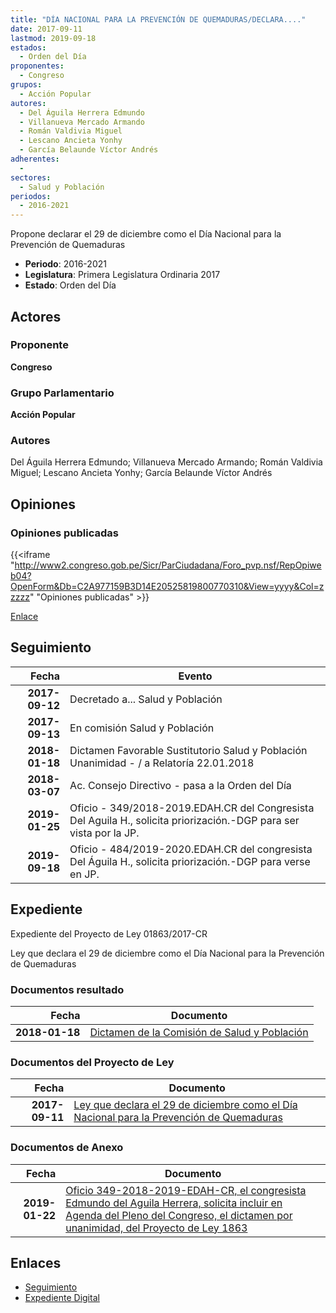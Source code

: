 ```yaml
---
title: "DÍA NACIONAL PARA LA PREVENCIÓN DE QUEMADURAS/DECLARA...."
date: 2017-09-11
lastmod: 2019-09-18
estados: 
  - Orden del Día
proponentes: 
  - Congreso
grupos: 
  - Acción Popular
autores: 
  - Del Águila Herrera Edmundo
  - Villanueva Mercado Armando
  - Román Valdivia Miguel
  - Lescano Ancieta Yonhy
  - García Belaunde Víctor Andrés
adherentes: 
  - 
sectores: 
  - Salud y Población
periodos: 
  - 2016-2021
---
```


Propone declarar el 29 de diciembre como el Día Nacional para la Prevención de Quemaduras

- **Periodo**: 2016-2021
- **Legislatura**: Primera Legislatura Ordinaria 2017
- **Estado**: Orden del Día

## Actores

### Proponente

**Congreso**

### Grupo Parlamentario

**Acción Popular**

### Autores

Del Águila Herrera Edmundo; Villanueva Mercado Armando; Román Valdivia Miguel; Lescano Ancieta Yonhy; García Belaunde Víctor Andrés


## Opiniones

### Opiniones publicadas

{{<iframe "http://www2.congreso.gob.pe/Sicr/ParCiudadana/Foro_pvp.nsf/RepOpiweb04?OpenForm&Db=C2A977159B3D14E20525819800770310&View=yyyy&Col=zzzzz" "Opiniones publicadas" >}}

[Enlace](http://www2.congreso.gob.pe/Sicr/ParCiudadana/Foro_pvp.nsf/RepOpiweb04?OpenForm&Db=C2A977159B3D14E20525819800770310&View=yyyy&Col=zzzzz)

## Seguimiento

| Fecha | Evento |
|------:|--------|
| **2017-09-12** | Decretado a... Salud y Población|
| **2017-09-13** | En comisión Salud y Población|
| **2018-01-18** | Dictamen Favorable Sustitutorio Salud y Población Unanimidad - / a Relatoría 22.01.2018|
| **2018-03-07** | Ac. Consejo Directivo - pasa a la Orden del Día|
| **2019-01-25** | Oficio - 349/2018-2019.EDAH.CR del Congresista Del Aguila H., solicita priorización.-DGP para ser vista por la JP.|
| **2019-09-18** | Oficio - 484/2019-2020.EDAH.CR del congresista Del Águila H., solicita priorización.-DGP para verse en JP.|


## Expediente

Expediente del Proyecto de Ley 01863/2017-CR

Ley que declara el 29 de diciembre como el Día Nacional para la Prevención de Quemaduras


### Documentos resultado

| Fecha | Documento |
|------:|--------|
| **2018-01-18** | [Dictamen de la Comisión de Salud y Población](http://www.leyes.congreso.gob.pe/Documentos/2016_2021/Dictamenes/Proyectos_de_Ley/01863DC21MAY20180118.pdf) |

### Documentos del Proyecto de Ley

| Fecha | Documento |
|------:|--------|
| **2017-09-11** | [Ley que declara el 29 de diciembre como el Día Nacional para la Prevención de Quemaduras](http://www.leyes.congreso.gob.pe/Documentos/2016_2021/Proyectos_de_Ley_y_de_Resoluciones_Legislativas/PL0186320170911..PDF) |

### Documentos de Anexo

| Fecha | Documento |
|------:|--------|
| **2019-01-22** | [Oficio 349-2018-2019-EDAH-CR, el congresista Edmundo del Aguila Herrera, solicita incluir en Agenda del Pleno del Congreso, el dictamen por unanimidad, del Proyecto de Ley 1863](http://www.leyes.congreso.gob.pe/Documentos/2016_2021/Oficios/Congresistas/OFICIO-349-2018-2019-EDAH-CR.pdf) |

## Enlaces 

- [Seguimiento](http://www2.congreso.gob.pehttp://www2.congreso.gob.pe/Sicr/TraDocEstProc/CLProLey2016.nsf/f7fff46988ca05b1052578e100829cc7/34df42116b3cf23c05258198007727b8?OpenDocument)
- [Expediente Digital](http://www2.congreso.gob.pehttp://www2.congreso.gob.pe/Sicr/TraDocEstProc/CLProLey2016.nsf/f7fff46988ca05b1052578e100829cc7/34df42116b3cf23c05258198007727b8?OpenDocument&Click=05257FB7005EB655.eb71d0cf91d8294e05256cdf006b5706/$Body/0.1C6C)
